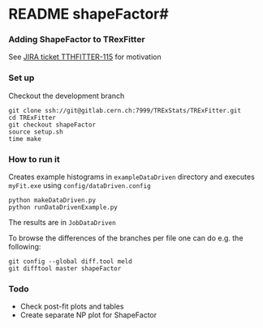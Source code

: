# README shapeFactor#

### Adding ShapeFactor to TRexFitter ###

See [JIRA ticket TTHFITTER-115](https://its.cern.ch/jira/browse/TTHFITTER-115) for motivation

### Set up ###

Checkout the development  branch

```
git clone ssh://git@gitlab.cern.ch:7999/TRExStats/TRExFitter.git
cd TRExFitter
git checkout shapeFactor
source setup.sh
time make
```

### How to run it ###
Creates example histograms in `exampleDataDriven` directory and executes `myFit.exe` using `config/dataDriven.config`

```
python makeDataDriven.py
python runDataDrivenExample.py
```
The results are in `JobDataDriven`

To browse the differences of the branches per file one can do e.g. the following:

```
git config --global diff.tool meld
git difftool master shapeFactor

```

### Todo ###

* Check post-fit plots and tables
* Create separate NP plot for ShapeFactor